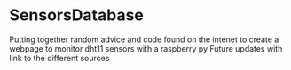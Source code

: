 # SensorsDatabase
Putting together random advice and code found on the intenet to create a webpage to monitor dht11 sensors with a raspberry py
Future updates with link to the different sources
